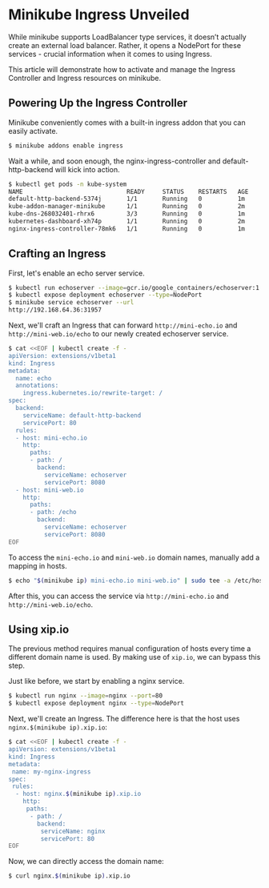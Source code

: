 # Minikube Ingress Unveiled

While minikube supports LoadBalancer type services, it doesn’t actually create an external load balancer. Rather, it opens a NodePort for these services - crucial information when it comes to using Ingress.

This article will demonstrate how to activate and manage the Ingress Controller and Ingress resources on minikube.

## Powering Up the Ingress Controller

Minikube conveniently comes with a built-in ingress addon that you can easily activate.

```bash
$ minikube addons enable ingress
```

Wait a while, and soon enough, the nginx-ingress-controller and default-http-backend will kick into action.

```bash
$ kubectl get pods -n kube-system
NAME                             READY     STATUS    RESTARTS   AGE
default-http-backend-5374j       1/1       Running   0          1m
kube-addon-manager-minikube      1/1       Running   0          2m
kube-dns-268032401-rhrx6         3/3       Running   0          1m
kubernetes-dashboard-xh74p       1/1       Running   0          2m
nginx-ingress-controller-78mk6   1/1       Running   0          1m
```

## Crafting an Ingress

First, let's enable an echo server service.

```bash
$ kubectl run echoserver --image=gcr.io/google_containers/echoserver:1.4 --port=8080
$ kubectl expose deployment echoserver --type=NodePort
$ minikube service echoserver --url
http://192.168.64.36:31957
```

Next, we'll craft an Ingress that can forward `http://mini-echo.io` and `http://mini-web.io/echo` to our newly created echoserver service.

```bash
$ cat <<EOF | kubectl create -f -
apiVersion: extensions/v1beta1
kind: Ingress
metadata:
  name: echo
  annotations:
    ingress.kubernetes.io/rewrite-target: /
spec:
  backend:
    serviceName: default-http-backend
    servicePort: 80
  rules:
  - host: mini-echo.io
    http:
      paths:
      - path: /
        backend:
          serviceName: echoserver
          servicePort: 8080
  - host: mini-web.io
    http:
      paths:
      - path: /echo
        backend:
          serviceName: echoserver
          servicePort: 8080
EOF
```

To access the `mini-echo.io` and `mini-web.io` domain names, manually add a mapping in hosts.

```bash
$ echo "$(minikube ip) mini-echo.io mini-web.io" | sudo tee -a /etc/hosts
```

After this, you can access the service via `http://mini-echo.io` and `http://mini-web.io/echo`.

## Using xip.io

The previous method requires manual configuration of hosts every time a different domain name is used. By making use of `xip.io`, we can bypass this step.

Just like before, we start by enabling a nginx service.

```bash
$ kubectl run nginx --image=nginx --port=80
$ kubectl expose deployment nginx --type=NodePort
```

Next, we'll create an Ingress. The difference here is that the host uses `nginx.$(minikube ip).xip.io`:

```bash
$ cat <<EOF | kubectl create -f -
apiVersion: extensions/v1beta1
kind: Ingress
metadata:
 name: my-nginx-ingress
spec:
 rules:
  - host: nginx.$(minikube ip).xip.io
    http:
     paths:
      - path: /
        backend:
         serviceName: nginx
         servicePort: 80
EOF
```

Now, we can directly access the domain name:

```bash
$ curl nginx.$(minikube ip).xip.io
```